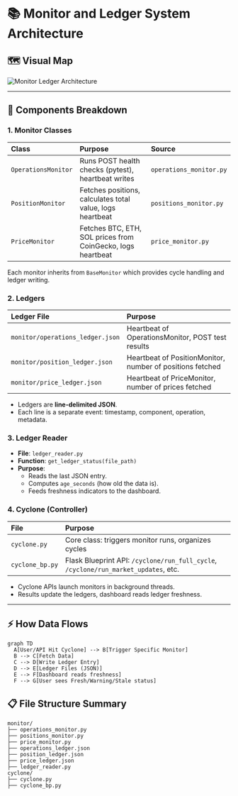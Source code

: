 # 📚 Monitor and Ledger System Architecture

## 🗺️ Visual Map

![Monitor Ledger Architecture](sandbox:/mnt/data/monitor_ledger_architecture.png)

---

## 🧩 Components Breakdown

### 1. Monitor Classes

| Class | Purpose | Source |
|:------|:--------|:-------|
| `OperationsMonitor` | Runs POST health checks (pytest), heartbeat writes | `operations_monitor.py` |
| `PositionMonitor` | Fetches positions, calculates total value, logs heartbeat | `positions_monitor.py` |
| `PriceMonitor` | Fetches BTC, ETH, SOL prices from CoinGecko, logs heartbeat | `price_monitor.py` |

Each monitor inherits from `BaseMonitor` which provides cycle handling and ledger writing.


### 2. Ledgers

| Ledger File | Purpose |
|:------------|:--------|
| `monitor/operations_ledger.json` | Heartbeat of OperationsMonitor, POST test results |
| `monitor/position_ledger.json` | Heartbeat of PositionMonitor, number of positions fetched |
| `monitor/price_ledger.json` | Heartbeat of PriceMonitor, number of prices fetched |

- Ledgers are **line-delimited JSON**.
- Each line is a separate event: timestamp, component, operation, metadata.


### 3. Ledger Reader

- **File**: `ledger_reader.py`
- **Function**: `get_ledger_status(file_path)`
- **Purpose**: 
  - Reads the last JSON entry.
  - Computes `age_seconds` (how old the data is).
  - Feeds freshness indicators to the dashboard.


### 4. Cyclone (Controller)

| File | Purpose |
|:-----|:--------|
| `cyclone.py` | Core class: triggers monitor runs, organizes cycles |
| `cyclone_bp.py` | Flask Blueprint API: `/cyclone/run_full_cycle`, `/cyclone/run_market_updates`, etc. |

- Cyclone APIs launch monitors in background threads.
- Results update the ledgers, dashboard reads ledger freshness.


---

## ⚡ How Data Flows

```mermaid
graph TD
  A[User/API Hit Cyclone] --> B[Trigger Specific Monitor]
  B --> C[Fetch Data]
  C --> D[Write Ledger Entry]
  D --> E[Ledger Files (JSON)]
  E --> F[Dashboard reads freshness]
  F --> G[User sees Fresh/Warning/Stale status]
```


## 📋 File Structure Summary

```
monitor/
├── operations_monitor.py
├── positions_monitor.py
├── price_monitor.py
├── operations_ledger.json
├── position_ledger.json
├── price_ledger.json
├── ledger_reader.py
cyclone/
├── cyclone.py
├── cyclone_bp.py
